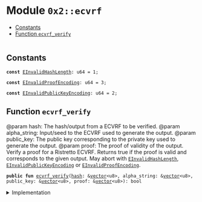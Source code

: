 
<a name="0x2_ecvrf"></a>

# Module `0x2::ecvrf`



-  [Constants](#@Constants_0)
-  [Function `ecvrf_verify`](#0x2_ecvrf_ecvrf_verify)


<pre><code></code></pre>



<a name="@Constants_0"></a>

## Constants


<a name="0x2_ecvrf_EInvalidHashLength"></a>



<pre><code><b>const</b> <a href="ecvrf.md#0x2_ecvrf_EInvalidHashLength">EInvalidHashLength</a>: u64 = 1;
</code></pre>



<a name="0x2_ecvrf_EInvalidProofEncoding"></a>



<pre><code><b>const</b> <a href="ecvrf.md#0x2_ecvrf_EInvalidProofEncoding">EInvalidProofEncoding</a>: u64 = 3;
</code></pre>



<a name="0x2_ecvrf_EInvalidPublicKeyEncoding"></a>



<pre><code><b>const</b> <a href="ecvrf.md#0x2_ecvrf_EInvalidPublicKeyEncoding">EInvalidPublicKeyEncoding</a>: u64 = 2;
</code></pre>



<a name="0x2_ecvrf_ecvrf_verify"></a>

## Function `ecvrf_verify`

@param hash: The hash/output from a ECVRF to be verified.
@param alpha_string: Input/seed to the ECVRF used to generate the output.
@param public_key: The public key corresponding to the private key used to generate the output.
@param proof: The proof of validity of the output.
Verify a proof for a Ristretto ECVRF. Returns true if the proof is valid and corresponds to the given output. May abort with <code><a href="ecvrf.md#0x2_ecvrf_EInvalidHashLength">EInvalidHashLength</a></code>, <code><a href="ecvrf.md#0x2_ecvrf_EInvalidPublicKeyEncoding">EInvalidPublicKeyEncoding</a></code> or <code><a href="ecvrf.md#0x2_ecvrf_EInvalidProofEncoding">EInvalidProofEncoding</a></code>.


<pre><code><b>public</b> <b>fun</b> <a href="ecvrf.md#0x2_ecvrf_ecvrf_verify">ecvrf_verify</a>(<a href="hash.md#0x2_hash">hash</a>: &<a href="dependencies/move-stdlib/vector.md#0x1_vector">vector</a>&lt;u8&gt;, alpha_string: &<a href="dependencies/move-stdlib/vector.md#0x1_vector">vector</a>&lt;u8&gt;, public_key: &<a href="dependencies/move-stdlib/vector.md#0x1_vector">vector</a>&lt;u8&gt;, proof: &<a href="dependencies/move-stdlib/vector.md#0x1_vector">vector</a>&lt;u8&gt;): bool
</code></pre>



<details>
<summary>Implementation</summary>


<pre><code><b>public</b> <b>native</b> <b>fun</b> <a href="ecvrf.md#0x2_ecvrf_ecvrf_verify">ecvrf_verify</a>(<a href="hash.md#0x2_hash">hash</a>: &<a href="dependencies/move-stdlib/vector.md#0x1_vector">vector</a>&lt;u8&gt;, alpha_string: &<a href="dependencies/move-stdlib/vector.md#0x1_vector">vector</a>&lt;u8&gt;, public_key: &<a href="dependencies/move-stdlib/vector.md#0x1_vector">vector</a>&lt;u8&gt;, proof: &<a href="dependencies/move-stdlib/vector.md#0x1_vector">vector</a>&lt;u8&gt;): bool;
</code></pre>



</details>
